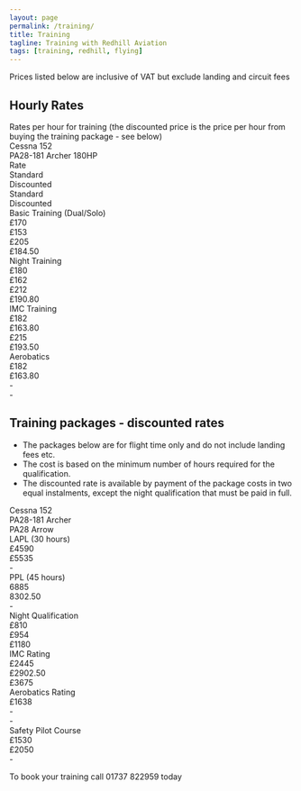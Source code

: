 ```yaml
---
layout: page
permalink: /training/
title: Training
tagline: Training with Redhill Aviation
tags: [training, redhill, flying]
---
```


<div>Prices listed below are inclusive of VAT but exclude landing and circuit fees</div>

<h2>Hourly Rates</h2>

<div>Rates per hour for training (the discounted price is the price per hour from buying the training package - see below)</div>
<div class="prices-table">
    <div class="row">
        <div class="col-md-4"></div>
        <div class="col-md-4">Cessna 152</div>
        <div class="col-md-4">PA28-181 Archer 180HP</div>
    </div>
    <div class="row">
        <div class="col-md-4">Rate</div>
        <div class="col-md-2">Standard</div>
        <div class="col-md-2">Discounted</div>
        <div class="col-md-2">Standard</div>
        <div class="col-md-2">Discounted</div>
    </div>
    <div class="row">
        <div class="col-md-4">Basic Training (Dual/Solo)</div>
        <div class="col-md-2">£170</div>
        <div class="col-md-2">£153</div>
        <div class="col-md-2">£205</div>
        <div class="col-md-2">£184.50</div>
    </div>
    <div class="row">
        <div class="col-md-4">Night Training</div>
        <div class="col-md-2">£180</div>
        <div class="col-md-2">£162</div>
        <div class="col-md-2">£212</div>
        <div class="col-md-2">£190.80</div>
    </div>
    <div class="row">
        <div class="col-md-4">IMC Training</div>
        <div class="col-md-2">£182</div>
        <div class="col-md-2">£163.80</div>
        <div class="col-md-2">£215</div>
        <div class="col-md-2">£193.50</div>
    </div>
    <div class="row">
        <div class="col-md-4">Aerobatics</div>
        <div class="col-md-2">£182</div>
        <div class="col-md-2">£163.80</div>
        <div class="col-md-2">-</div>
        <div class="col-md-2">-</div>
    </div>


</div>

<h2>Training packages - discounted rates</h2>
<div><ul><li>The packages below are for flight time only and do not include landing fees etc.</li>
 <li>The cost is based on the minimum number of hours required for the qualification.</li>
  <li>The discounted rate is available by payment of the package costs in two equal instalments, except the night qualification that must be paid in full.</li>
  </ul>
  </div>
<div class="prices-table">
    <div class="row">
        <div class="col-md-6"></div>
        <div class="col-md-2">Cessna 152</div>
        <div class="col-md-2">PA28-181 Archer</div>
        <div class="col-md-2">PA28 Arrow</div>
    </div>
    <div class="row">
        <div class="col-md-6">LAPL (30 hours)</div>
        <div class="col-md-2">£4590</div>
        <div class="col-md-2">£5535</div>
        <div class="col-md-2">-</div>
    </div>
    <div class="row">
        <div class="col-md-6">PPL (45 hours)</div>
        <div class="col-md-2">6885</div>
        <div class="col-md-2">8302.50</div>
        <div class="col-md-2">-</div>
    </div>
    <div class="row">
        <div class="col-md-6">Night Qualification</div>
        <div class="col-md-2">£810</div>
        <div class="col-md-2">£954</div>
        <div class="col-md-2">£1180</div>
    </div>
    <div class="row">
        <div class="col-md-6">IMC Rating</div>
        <div class="col-md-2">£2445</div>
        <div class="col-md-2">£2902.50</div>
        <div class="col-md-2">£3675</div>
    </div>
    <div class="row">
        <div class="col-md-6">Aerobatics Rating</div>
        <div class="col-md-2">£1638</div>
        <div class="col-md-2">-</div>
        <div class="col-md-2">-</div>
    </div>
    <div class="row">
        <div class="col-md-6">Safety Pilot Course</div>
        <div class="col-md-2">£1530</div>
        <div class="col-md-2">£2050</div>
        <div class="col-md-2">-</div>
    </div>


</div>

<div>
<p>
To book your training call 01737 822959 today
</p>
</div>